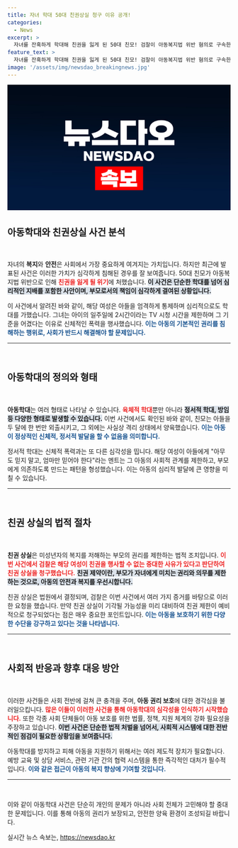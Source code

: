 ```yaml
---
title: 자녀 학대 50대 친권상실 청구 이유 공개!
categories:
  - News
excerpt: >
  자녀를 잔혹하게 학대해 친권을 잃게 된 50대 친모! 검찰이 아동복지법 위반 혐의로 구속한 그녀의 충격적인 실상과 법정에서의 운명을 공개합니다. 클릭하여 사건의 전모를 확인하세요!
feature_text: >
  자녀를 잔혹하게 학대해 친권을 잃게 된 50대 친모! 검찰이 아동복지법 위반 혐의로 구속한 그녀의 충격적인 실상과 법정에서의 운명을 공개합니다. 클릭하여 사건의 전모를 확인하세요!
image: '/assets/img/newsdao_breakingnews.jpg'
---
```


<p><img src="/assets/img/newsdao_breakingnews.jpg" alt="pcversion 속보" /></p>

<h2 data-ke-size="size26">아동학대와 친권상실 사건 분석</h2>

<p data-ke-size="size16">&nbsp;</p>

<p>자녀의 <b>복지</b>와 <b>안전</b>은 사회에서 가장 중요하게 여겨지는 가치입니다. 하지만 최근에 발표된 사건은 이러한 가치가 심각하게 침해된 경우를 잘 보여줍니다. 50대 친모가 아동복지법 위반으로 인해 <b><span style="color: #ee2323;">친권을 잃게 될 위기</span></b>에 처했습니다. <b><span style="background-color: #21538527;">이 사건은 단순한 학대를 넘어 심리적인 지배를 포함한 사안이며, 부모로서의 책임이 심각하게 결여된 상황입니다.</span></b> </p>

<p>이 사건에서 알려진 바와 같이, 해당 여성은 아들을 엄격하게 통제하며 심리적으로도 학대를 가했습니다. 그녀는 아이의 일주일에 2시간이라는 TV 시청 시간을 제한하며 그 기준을 어겼다는 이유로 신체적인 폭력을 행사했습니다. <b><span style="color: #1a5490;">이는 아동의 기본적인 권리를 침해하는 행위로, 사회가 반드시 해결해야 할 문제입니다.</span></b> </p>

<hr>

<p data-ke-size="size16">&nbsp;</p>

<h2 data-ke-size="size26">아동학대의 정의와 형태</h2>

<p data-ke-size="size16">&nbsp;</p>

<p><b>아동학대</b>는 여러 형태로 나타날 수 있습니다. <b><span style="color: #ee2323;">육체적 학대</span></b>뿐만 아니라 <b><span style="background-color: #21538527;">정서적 학대, 방임 등 다양한 형태로 발생할 수 있습니다.</span></b> 이번 사건에서도 확인된 바와 같이, 친모는 아들을 두 달에 한 번만 외출시키고, 그 외에는 사실상 격리 상태에서 양육했습니다. <b><span style="color: #1a5490;">이는 아동이 정상적인 신체적, 정서적 발달을 할 수 없음을 의미합니다.</span></b> </p>

<p>정서적 학대는 신체적 폭력과는 또 다른 심각성을 띱니다. 해당 여성이 아들에게 "아무도 믿지 말고, 엄마만 믿어야 한다"라는 멘트는 그 아동의 사회적 관계를 제한하고, 부모에게 의존하도록 만드는 패턴을 형성했습니다. 이는 아동의 심리적 발달에 큰 영향을 미칠 수 있습니다.</p>

<hr>

<p data-ke-size="size16">&nbsp;</p>

<h2 data-ke-size="size26">친권 상실의 법적 절차</h2>

<p data-ke-size="size16">&nbsp;</p>

<p><b>친권 상실</b>은 미성년자의 복지를 저해하는 부모의 권리를 제한하는 법적 조치입니다. <b><span style="color: #ee2323;">이번 사건에서 검찰은 해당 여성이 친권을 행사할 수 없는 중대한 사유가 있다고 판단하여 친권 상실을 청구했습니다.</span></b> <b><span style="background-color: #21538527;">친권 제약이란, 부모가 자녀에게 미치는 권리와 의무를 제한하는 것으로, 아동의 안전과 복지를 우선시합니다.</span></b> </p>

<p>친권 상실은 법원에서 결정되며, 검찰은 이번 사건에서 여러 가지 증거를 바탕으로 이러한 요청을 했습니다. 만약 친권 상실이 기각될 가능성을 미리 대비하여 친권 제한이 예비적으로 청구되었다는 점은 매우 중요한 포인트입니다. <b><span style="color: #1a5490;">이는 아동을 보호하기 위한 다양한 수단을 강구하고 있다는 것을 나타냅니다.</span></b> </p>

<hr>

<p data-ke-size="size16">&nbsp;</p>

<h2 data-ke-size="size26">사회적 반응과 향후 대응 방안</h2>

<p data-ke-size="size16">&nbsp;</p>

<p>이러한 사건들은 사회 전반에 걸쳐 큰 충격을 주며, <b>아동 권리 보호</b>에 대한 경각심을 불러일으킵니다. <b><span style="color: #ee2323;">많은 이들이 이러한 사건을 통해 아동학대의 심각성을 인식하기 시작했습니다.</span></b> 또한 각종 사회 단체들이 아동 보호를 위한 법률, 정책, 지원 체계의 강화 필요성을 주장하고 있습니다. <b><span style="background-color: #21538527;">이번 사건은 단순한 법적 처벌을 넘어서, 사회적 시스템에 대한 전반적인 점검이 필요한 상황임을 보여줍니다.</span></b> </p>

<p>아동학대를 방지하고 피해 아동을 지원하기 위해서는 여러 제도적 장치가 필요합니다. 예방 교육 및 상담 서비스, 관련 기관 간의 협력 시스템을 통한 즉각적인 대처가 필수적입니다. <b><span style="color: #1a5490;">이와 같은 접근이 아동의 복지 향상에 기여할 것입니다.</span></b></p>

<hr>

<p data-ke-size="size16">&nbsp;</p>

<p>이와 같이 아동학대 사건은 단순히 개인의 문제가 아니라 사회 전체가 고민해야 할 중대한 문제입니다. 이를 통해 아동의 권리가 보장되고, 안전한 양육 환경이 조성되길 바랍니다.</p>
실시간 뉴스 속보는, <a href="https://newsdao.kr" rel="dofollow">https://newsdao.kr</a>


